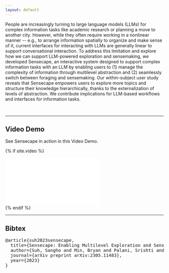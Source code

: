 ```yaml
---
layout: default
---
```


People are increasingly turning to large language models (LLMs) for complex information tasks like academic research or planning a move to another city. However, while they often require working in a nonlinear manner -- e.g., to arrange information spatially to organize and make sense of it, current interfaces for interacting with LLMs are generally linear to support conversational interaction. To address this limitation and explore how we can support LLM-powered exploration and sensemaking, we developed Sensecape, an interactive system designed to support complex information tasks with an LLM by enabling users to (1) manage the complexity of information through multilevel abstraction and (2) seamlessly switch between foraging and sensemaking. Our within-subject user study reveals that Sensecape empowers users to explore more topics and structure their knowledge hierarchically, thanks to the externalization of levels of abstraction. We contribute implications for LLM-based workflows and interfaces for information tasks.

<br/>

------

## Video Demo

See <span class="sys-name">Sensecape</span> in action in this Video Demo.

{% if site.video %}
<div class="video-wrapper">
  <iframe src="{{site.video}}&color=white&rel=0&modestlogo=1" id="yt-video" frameborder="0" allow="accelerometer; autoplay; clipboard-write; encrypted-media; gyroscope; picture-in-picture" allowfullscreen></iframe>
</div>
{% endif %}

------

## Bibtex
<pre>
@article{suh2023sensecape,
  title={Sensecape: Enabling Multilevel Exploration and Sensemaking with Large Language Models},
  author={Suh, Sangho and Min, Bryan and Palani, Srishti and Xia, Haijun},
  journal={arXiv preprint arXiv:2305.11483},
  year={2023}
}
</pre>